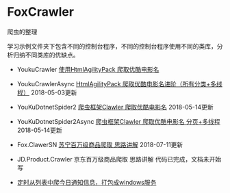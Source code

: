 # FoxCrawler
爬虫的整理

学习示例文件夹下包含不同的控制台程序，不同的控制台程序使用不同的类库，分析归纳不同类库的优缺点。

- YoukuCrawler [使用HtmlAgilityPack 爬取优酷电影名](https://www.jianshu.com/p/98d8734d1a66)

- YoukuCrawlerAsync [HtmlAgilityPack 爬取优酷电影名进阶（所有分类+多线程）](https://www.jianshu.com/p/01fe631482e7) 2018-05-03更新

- YouKuDotnetSpider2 [爬虫框架Clawler 爬取优酷电影名](https://www.jianshu.com/p/fd07787e6b63) 2018-05-14更新

- YouKuDotnetSpider2Async [爬虫框架Clawler 爬取优酷电影名 分页+多线程](https://www.jianshu.com/p/8c9e190f6ec2) 2018-05-14更新

- Fox.ClawerSN [苏宁百万级商品爬取 思路讲解](https://www.jianshu.com/p/45c997980df0) 2018-07-11更新
- JD.Product.Crawler 京东百万级商品爬取 思路讲解 代码已完成，文档未开始写
- [定时从列表中爬今日通知信息，打包成windows服务](https://www.jianshu.com/p/b18ee789fded)
